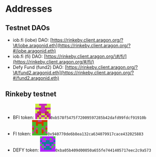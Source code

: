 # Addresses

## Testnet DAOs

* iob.fi \(iobe\) DAO: [https://rinkeby.client.aragon.org/?\#/iobe.aragonid.eth](https://rinkeby.client.aragon.org/?#/iobe.aragonid.eth)
* iob.fi \(fi\) DAO: [https://rinkeby.client.aragon.org/\#/fi/](https://rinkeby.client.aragon.org/#/fi/)
* Defy Fund \(fund2\) DAO: [https://rinkeby.client.aragon.org/?\#/fund2.aragonid.eth](https://rinkeby.client.aragon.org/?#/fund2.aragonid.eth)

## Rinkeby testnet

* BFI token: ![](../.gitbook/assets/bfi.png)`0xb578f5475f72009597285b42dafd99fdcf91910b`
* FI token: ![](../.gitbook/assets/fi.png)`0x940770de6b8ea132ca634079917cace432025883`
* DEFY token: ![](../.gitbook/assets/defy.png)`0xba05b409d00050a655fe7441405717eec2c9a573`




